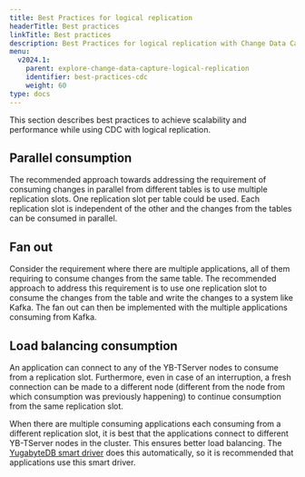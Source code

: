 ```yaml
---
title: Best Practices for logical replication
headerTitle: Best practices
linkTitle: Best practices
description: Best Practices for logical replication with Change Data Capture in YugabyteDB.
menu:
  v2024.1:
    parent: explore-change-data-capture-logical-replication
    identifier: best-practices-cdc
    weight: 60
type: docs
---
```


This section describes best practices to achieve scalability and performance while using CDC with logical replication.

## Parallel consumption

The recommended approach towards addressing the requirement of consuming changes in parallel from different tables is to use multiple replication slots. One replication slot per table could be used. Each replication slot is independent of the other and the changes from the tables can be consumed in parallel.

## Fan out

Consider the requirement where there are multiple applications, all of them requiring to consume changes from the same table. The recommended approach to address this requirement is to use one replication slot to consume the changes from the table and write the changes to a system like Kafka. The fan out can then be implemented with the multiple applications consuming from Kafka.

## Load balancing consumption

An application can connect to any of the YB-TServer nodes to consume from a replication slot. Furthermore, even in case of an interruption, a fresh connection can be made to a different node (different from the node from which consumption was previously happening) to continue consumption from the same replication slot.

When there are multiple consuming applications each consuming from a different replication slot, it is best that the applications connect to different YB-TServer nodes in the cluster. This ensures better load balancing. The [YugabyteDB smart driver](/preview/drivers-orms/smart-drivers/) does this automatically, so it is recommended that applications use this smart driver.
